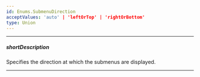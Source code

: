 ```yaml
---
id: Enums.SubmenuDirection
acceptValues: 'auto' | 'leftOrTop' | 'rightOrBottom'
type: Union
---
```

---
##### shortDescription
Specifies the direction at which the submenus are displayed.

---
<!--
dxMenuOptions.submenuDirection(/api-reference/10 UI Components/dxMenu/1 Configuration/submenuDirection.md)(ui/menu.d.ts)
-->
